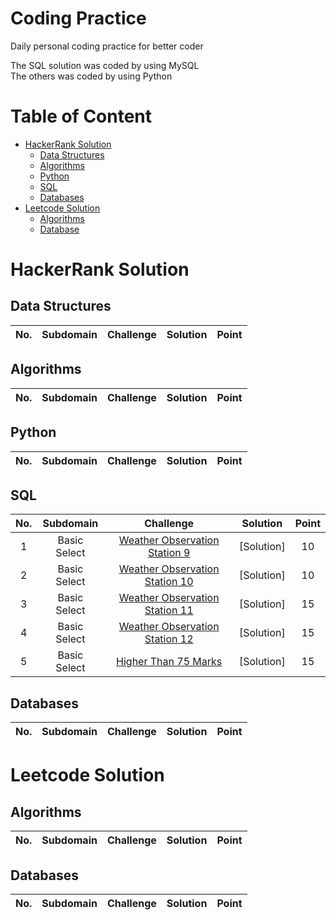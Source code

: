 # Coding Practice
Daily personal coding practice for better coder 

The SQL solution was coded by using MySQL\
The others was coded by using Python

# Table of Content
* [HackerRank Solution](#hackerrank-solution)
  - [Data Structures](#data-structures)
  - [Algorithms](#algorithms)
  - [Python](#python)
  - [SQL](#sql)
  - [Databases](#databases)
* [Leetcode Solution](#leetcode-solution)
    - [Algorithms](#algorithms-1)
    - [Database](#databases-1)
# HackerRank Solution
## Data Structures
| No. | Subdomain | Challenge | Solution | Point|
|:-----:|:-----:|:-----:|:-----:|:-----:|

## Algorithms
| No. | Subdomain | Challenge | Solution | Point|
|:-----:|:-----:|:-----:|:-----:|:-----:|
## Python
| No. | Subdomain | Challenge | Solution | Point|
|:-----:|:-----:|:-----:|:-----:|:-----:|
## SQL
| No. | Subdomain | Challenge | Solution | Point|
|:-----:|:-----:|:-----:|:-----:|:-----:|
|1|Basic Select|[Weather Observation Station 9](https://www.hackerrank.com/challenges/weather-observation-station-9/problem?isFullScreen=true)|[Solution]|10|
|2|Basic Select|[Weather Observation Station 10](https://www.hackerrank.com/challenges/weather-observation-station-10/problem?isFullScreen=true&h_r=next-challenge&h_v=zen)|[Solution]|10|
|3|Basic Select|[Weather Observation Station 11](https://www.hackerrank.com/challenges/weather-observation-station-11/problem?isFullScreen=true&h_r=next-challenge&h_v=zen&h_r=next-challenge&h_v=zen)|[Solution]|15|
|4|Basic Select|[Weather Observation Station 12](https://www.hackerrank.com/challenges/weather-observation-station-12/problem?isFullScreen=true&h_r=next-challenge&h_v=zen&h_r=next-challenge&h_v=zen&h_r=next-challenge&h_v=zen)|[Solution]|15|
|5|Basic Select|[Higher Than 75 Marks](https://www.hackerrank.com/challenges/more-than-75-marks/problem?isFullScreen=true&h_r=next-challenge&h_v=zen&h_r=next-challenge&h_v=zen&h_r=next-challenge&h_v=zen&h_r=next-challenge&h_v=zen)|[Solution]|15|
## Databases
| No. | Subdomain | Challenge | Solution | Point|
|:-----:|:-----:|:-----:|:-----:|:-----:|
# Leetcode Solution
## Algorithms
| No. | Subdomain | Challenge | Solution | Point|
|:-----:|:-----:|:-----:|:-----:|:-----:|
## Databases
| No. | Subdomain | Challenge | Solution | Point|
|:-----:|:-----:|:-----:|:-----:|:-----:|